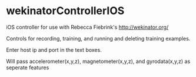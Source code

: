 # wekinatorControllerIOS

iOS controller for use with Rebecca Fiebrink's http://wekinator.org/

Controls for recording, training, and running and deleting training examples. 

Enter host ip and port in the text boxes.


Will pass accelerometer(x,y,z), magnetometer(x,y,z), and gyrodata(x,y,z) as seperate features
